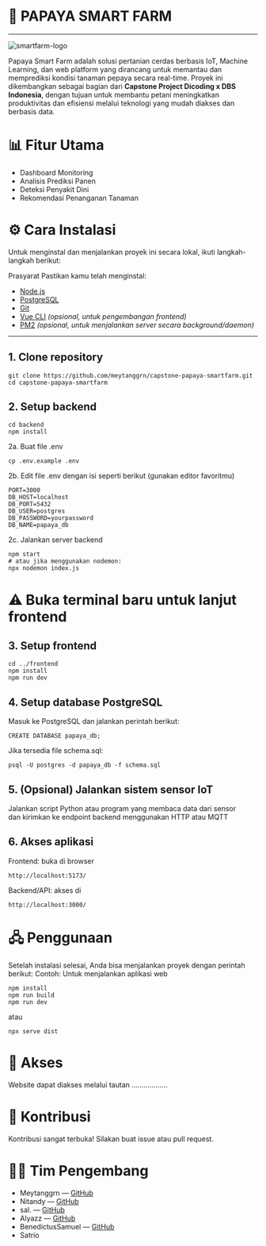 # 🌱 PAPAYA SMART FARM
---
![smartfarm-logo](https://github.com/user-attachments/assets/3b51bddd-6724-4af4-ad09-ff55db0c438b)

Papaya Smart Farm adalah solusi pertanian cerdas berbasis IoT, Machine Learning, dan web platform 
yang dirancang untuk memantau dan memprediksi kondisi tanaman pepaya secara real-time. 
Proyek ini dikembangkan sebagai bagian dari **Capstone Project Dicoding x DBS Indonesia**, dengan tujuan 
untuk membantu petani meningkatkan produktivitas dan efisiensi melalui teknologi yang mudah diakses dan berbasis data.

# 📊 Fitur Utama
* Dashboard Monitoring 
* Analisis Prediksi Panen
* Deteksi Penyakit Dini
* Rekomendasi Penanganan Tanaman

# ⚙️ Cara Instalasi
Untuk menginstal dan menjalankan proyek ini secara lokal, ikuti langkah-langkah berikut:

Prasyarat Pastikan kamu telah menginstal:
- [Node.js](https://nodejs.org/)  
- [PostgreSQL](https://www.postgresql.org/)  
- [Git](https://git-scm.com/)  
- [Vue CLI](https://cli.vuejs.org/) *(opsional, untuk pengembangan frontend)*  
- [PM2](https://pm2.keymetrics.io/) *(opsional, untuk menjalankan server secara background/daemon)*

---

## 1. Clone repository
    git clone https://github.com/meytanggrn/capstone-papaya-smartfarm.git
    cd capstone-papaya-smartfarm

## 2. Setup backend
    cd backend
    npm install

2a. Buat file .env

    cp .env.example .env

2b. Edit file .env dengan isi seperti berikut (gunakan editor favoritmu)

    PORT=3000
    DB_HOST=localhost
    DB_PORT=5432
    DB_USER=postgres
    DB_PASSWORD=yourpassword
    DB_NAME=papaya_db

2c. Jalankan server backend

    npm start
    # atau jika menggunakan nodemon:
    npx nodemon index.js

# ⚠️ Buka terminal baru untuk lanjut frontend

## 3. Setup frontend
    cd ../frontend
    npm install
    npm run dev

## 4. Setup database PostgreSQL
Masuk ke PostgreSQL dan jalankan perintah berikut:

    CREATE DATABASE papaya_db;

Jika tersedia file schema.sql:

    psql -U postgres -d papaya_db -f schema.sql

## 5. (Opsional) Jalankan sistem sensor IoT
Jalankan script Python atau program yang membaca data dari sensor<br>
dan kirimkan ke endpoint backend menggunakan HTTP atau MQTT

## 6. Akses aplikasi
Frontend: buka di browser 

    http://localhost:5173/
    
Backend/API: akses di

    http://localhost:3000/

# 🖧 Penggunaan

Setelah instalasi selesai, Anda bisa menjalankan proyek dengan perintah berikut:
Contoh: Untuk menjalankan aplikasi web

    npm install
    npm run build
    npm run dev
  atau 
    
    npx serve dist

# 📡 Akses
Website dapat diakses melalui tautan ..................

# 🤝 Kontribusi
Kontribusi sangat terbuka! Silakan buat issue atau pull request.

# 👨‍💻 Tim Pengembang
- Meytanggrn — [GitHub](https://github.com/meytanggrn)
- Nitandy — [GitHub](https://github.com/QonitaNadyaR)
- sal. — [GitHub](https://github.com/sasabiaa)
- Alyazz — [GitHub](https://github.com/alyazzr)
- BenedictusSamuel — [GitHub](https://github.com/BenedictusSamuel)
- Satrio
